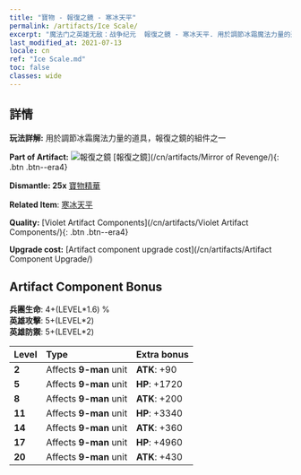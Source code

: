 ```yaml
---
title: "寶物 - 報復之鏡 - 寒冰天平"
permalink: /artifacts/Ice Scale/
excerpt: "魔法门之英雄无敌：战争纪元  報復之鏡 - 寒冰天平. 用於調節冰霜魔法力量的道具，報復之鏡的組件之一"
last_modified_at: 2021-07-13
locale: cn
ref: "Ice Scale.md"
toc: false
classes: wide
---
```




## 詳情

 **玩法詳解:** 用於調節冰霜魔法力量的道具，報復之鏡的組件之一

 **Part of Artifact:** ![報復之鏡](/images/t/icon_artifact_35.png) [報復之鏡](/cn/artifacts/Mirror of Revenge/){: .btn .btn--era4}

 **Dismantle: 25x** [寶物精華](/cn/Items/con_905/)

 **Related Item**: [寒冰天平](/cn/Items/art_141/)

 **Quality:** [Violet Artifact Components](/cn/artifacts/Violet Artifact Components/){: .btn .btn--era4}

 **Upgrade cost:** [Artifact component upgrade cost](/cn/artifacts/Artifact Component Upgrade/)

## Artifact Component Bonus

  **兵團生命**: 4+(LEVEL\*1.6) %<br/>**英雄攻擊**: 5+(LEVEL\*2)<br/>**英雄防禦**: 5+(LEVEL\*2)

  |  Level  | Type |    Extra bonus  | 
  |:--------|:-----|:----------------| 
  | **2** | Affects **9-man** unit | **ATK**: +90 | 
  | **5** | Affects **9-man** unit | **HP**: +1720 | 
  | **8** | Affects **9-man** unit | **ATK**: +200 | 
  | **11** | Affects **9-man** unit | **HP**: +3340 | 
  | **14** | Affects **9-man** unit | **ATK**: +360 | 
  | **17** | Affects **9-man** unit | **HP**: +4960 | 
  | **20** | Affects **9-man** unit | **ATK**: +430 | 
